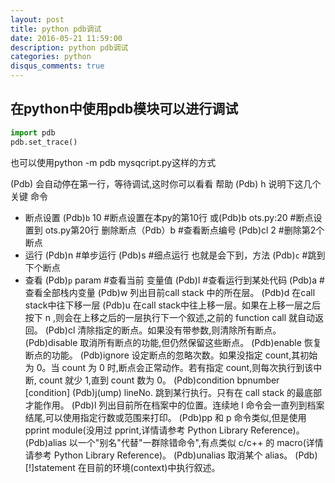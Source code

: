 ```yaml
---
layout: post
title: python pdb调试
date: 2016-05-21 11:59:00
description: python pdb调试
categories: python
disqus_comments: true
---
```


## 在python中使用pdb模块可以进行调试

``` python
import pdb
pdb.set_trace()
```

也可以使用python -m pdb mysqcript.py这样的方式

(Pdb) 会自动停在第一行，等待调试,这时你可以看看 帮助
(Pdb) h
    说明下这几个关键 命令

* 断点设置
   (Pdb)`b`  10 #断点设置在本py的第10行
   或(Pdb)b  ots.py:20 #断点设置到 ots.py第20行
   删除断点（Pdb）b #查看断点编号
            (Pdb)cl 2 #删除第2个断点
* 运行
    (Pdb)n #单步运行
    (Pdb)s #细点运行 也就是会下到，方法
    (Pdb)`c` #跳到下个断点
* 查看
    (Pdb)`p` param #查看当前 变量值
    (Pdb)l #查看运行到某处代码
    (Pdb)a #查看全部栈内变量
    (Pdb)w 列出目前call stack 中的所在层。
    (Pdb)d 在call stack中往下移一层
    (Pdb)u 在call stack中往上移一层。如果在上移一层之后按下 n ,则会在上移之后的一层执行下一个叙述,之前的 function call 就自动返回。
    (Pdb)cl 清除指定的断点。如果没有带参数,则清除所有断点。
    (Pdb)disable 取消所有断点的功能,但仍然保留这些断点。
    (Pdb)enable 恢复断点的功能。
    (Pdb)ignore 设定断点的忽略次数。如果没指定 count,其初始 为 0。当 count 为 0 时,断点会正常动作。若有指定 count,则每次执行到该中断, count 就少 1,直到 count 数为 0。
    (Pdb)condition bpnumber [condition]
    (Pdb)j(ump) lineNo. 跳到某行执行。只有在 call stack 的最底部才能作用。
    (Pdb)l  列出目前所在档案中的位置。连续地 l 命令会一直列到档案结尾,可以使用指定行数或范围来打印。
    (Pdb)pp 和 p 命令类似,但是使用 pprint module(没用过 pprint,详情请参考 Python Library Reference)。
    (Pdb)alias 以一个"别名"代替"一群除错命令",有点类似 c/c++ 的 macro(详情请参考 Python Library Reference)。
    (Pdb)unalias 取消某个 alias。
    (Pdb)[!]statement 在目前的环境(context)中执行叙述。

